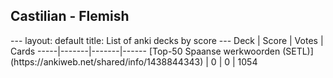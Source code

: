 <h2>Castilian  -  Flemish</h2>
---
layout: default
title: List of anki decks by score
---
Deck | Score | Votes | Cards
-----|-------|-------|------
[Top-50 Spaanse werkwoorden (SETL)](https://ankiweb.net/shared/info/1438844343) | 0 | 0 | 1054
